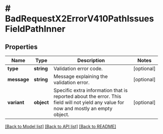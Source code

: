 # # BadRequestX2ErrorV410PathIssuesFieldPathInner

## Properties

Name | Type | Description | Notes
------------ | ------------- | ------------- | -------------
**type** | **string** | Validation error code. | [optional]
**message** | **string** | Message explaining the validation error. | [optional]
**variant** | **object** | Specific extra information that is reported about the error. This field will not yield any value for now and mostly an empty object. | [optional]

[[Back to Model list]](../../README.md#models) [[Back to API list]](../../README.md#endpoints) [[Back to README]](../../README.md)
